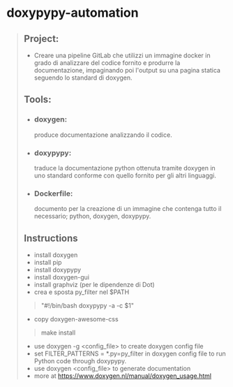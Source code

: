 # doxypypy-automation

> ## **Project:**
> - Creare una pipeline GitLab che utilizzi un immagine docker in grado di analizzare del codice fornito e produrre la documentazione, impaginando poi l'output su una pagina statica seguendo lo standard di doxygen.
>	
>	
> ## **Tools:**
>
> - ### doxygen: 
>	produce documentazione analizzando il codice.
> - ### doxypypy: 
>	traduce la documentazione python ottenuta tramite doxygen in uno standard conforme con quello fornito per gli altri linguaggi.
> - ### Dockerfile: 
>	documento per la creazione di un immagine che contenga tutto il necessario; python, doxygen, doxypypy.
> ## Instructions
> - install doxygen
> - install pip
> - install doxypypy
> - install doxygen-gui
> - install graphviz (per le dipendenze di Dot)
> - crea e sposta py_filter nel $PATH
>> "#!/bin/bash
doxypypy -a -c $1"
> - copy doxygen-awesome-css
>> make install
> - use doxygen -g <config_file> to create doxygen config file
> - set FILTER_PATTERNS = *.py=py_filter in doxygen config file to run Python code through doxypypy.
> - use doxygen <config_file> to generate documentation
> - more at https://www.doxygen.nl/manual/doxygen_usage.html
